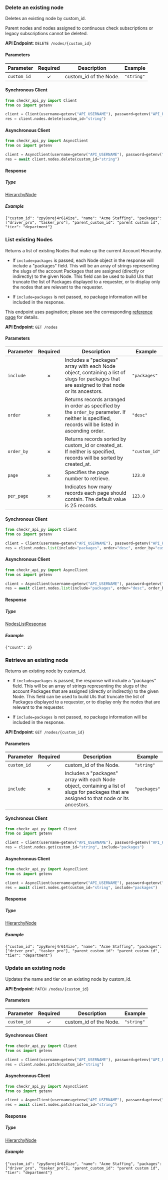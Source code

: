 
### Delete an existing node <a name="delete"></a>

Deletes an existing node by custom_id.

Parent nodes and nodes assigned to continuous check subscriptions or legacy
subscriptions cannot be deleted.


**API Endpoint**: `DELETE /nodes/{custom_id}`

#### Parameters

| Parameter | Required | Description | Example |
|-----------|:--------:|-------------|--------|
| `custom_id` | ✓ | custom_id of the Node. | `"string"` |

#### Synchronous Client

```python
from checkr_api_py import Client
from os import getenv

client = Client(username=getenv("API_USERNAME"), password=getenv("API_PASSWORD"))
res = client.nodes.delete(custom_id="string")

```

#### Asynchronous Client

```python
from checkr_api_py import AsyncClient
from os import getenv

client = AsyncClient(username=getenv("API_USERNAME"), password=getenv("API_PASSWORD"))
res = await client.nodes.delete(custom_id="string")

```

#### Response

##### Type
[HierarchyNode](/checkr_api_py/types/models/hierarchy_node.py)

##### Example
`{"custom_id": "zpy8orej4r614ize", "name": "Acme Staffing", "packages": ["driver_pro", "tasker_pro"], "parent_custom_id": "parent custom id", "tier": "department"}`

### List existing Nodes <a name="list"></a>

Returns a list of existing Nodes that make up the current Account Hierarchy.

* If `include=packages` is passed, each Node object in the response will include a "packages" field. This will be an array of strings representing the slugs of the account Packages that are assigned (directly or indirectly) to the given Node. This field can be used to build UIs that truncate the list of Packages displayed to a requester, or to display only the nodes that are relevant to the requester.

* If `include=packages` is not passed, no package information will be included in the response.

This endpoint uses pagination; please see the corresponding [reference page](#section/Reference/Pagination) for details.


**API Endpoint**: `GET /nodes`

#### Parameters

| Parameter | Required | Description | Example |
|-----------|:--------:|-------------|--------|
| `include` | ✗ | Includes a "packages" array with each Node object, containing a list of slugs for packages that are assigned to that node or its ancestors. | `"packages"` |
| `order` | ✗ | Returns records arranged in order as specified by the `order_by` parameter. If neither is specified, records will be listed in ascending order. | `"desc"` |
| `order_by` | ✗ | Returns records sorted by custom_id or created_at. If neither is specified, records will be sorted by created_at. | `"custom_id"` |
| `page` | ✗ | Specifies the page number to retrieve. | `123.0` |
| `per_page` | ✗ | Indicates how many records each page should contain. The default value is 25 records. | `123.0` |

#### Synchronous Client

```python
from checkr_api_py import Client
from os import getenv

client = Client(username=getenv("API_USERNAME"), password=getenv("API_PASSWORD"))
res = client.nodes.list(include="packages", order="desc", order_by="custom_id")

```

#### Asynchronous Client

```python
from checkr_api_py import AsyncClient
from os import getenv

client = AsyncClient(username=getenv("API_USERNAME"), password=getenv("API_PASSWORD"))
res = await client.nodes.list(include="packages", order="desc", order_by="custom_id")

```

#### Response

##### Type
[NodesListResponse](/checkr_api_py/types/models/nodes_list_response.py)

##### Example
`{"count": 2}`

### Retrieve an existing node <a name="get"></a>

Returns an existing node by custom_id.


* If `include=packages` is passed, the response will include a "packages" field.
This will be an array of strings representing the slugs of the account
Packages that are assigned (directly or indirectly) to the given Node. This field can be
used to build UIs that truncate the list of Packages displayed to a requester, or to
display only the nodes that are relevant to the requester.


* If `include=packages` is not passed, no package information will be included in the response.


**API Endpoint**: `GET /nodes/{custom_id}`

#### Parameters

| Parameter | Required | Description | Example |
|-----------|:--------:|-------------|--------|
| `custom_id` | ✓ | custom_id of the Node. | `"string"` |
| `include` | ✗ | Includes a "packages" array with each Node object, containing a list of slugs for packages that are assigned to that node or its ancestors. | `"packages"` |

#### Synchronous Client

```python
from checkr_api_py import Client
from os import getenv

client = Client(username=getenv("API_USERNAME"), password=getenv("API_PASSWORD"))
res = client.nodes.get(custom_id="string", include="packages")

```

#### Asynchronous Client

```python
from checkr_api_py import AsyncClient
from os import getenv

client = AsyncClient(username=getenv("API_USERNAME"), password=getenv("API_PASSWORD"))
res = await client.nodes.get(custom_id="string", include="packages")

```

#### Response

##### Type
[HierarchyNode](/checkr_api_py/types/models/hierarchy_node.py)

##### Example
`{"custom_id": "zpy8orej4r614ize", "name": "Acme Staffing", "packages": ["driver_pro", "tasker_pro"], "parent_custom_id": "parent custom id", "tier": "department"}`

### Update an existing node <a name="patch"></a>

Updates the name and tier on an existing node by custom_id.


**API Endpoint**: `PATCH /nodes/{custom_id}`

#### Parameters

| Parameter | Required | Description | Example |
|-----------|:--------:|-------------|--------|
| `custom_id` | ✓ | custom_id of the Node. | `"string"` |

#### Synchronous Client

```python
from checkr_api_py import Client
from os import getenv

client = Client(username=getenv("API_USERNAME"), password=getenv("API_PASSWORD"))
res = client.nodes.patch(custom_id="string")

```

#### Asynchronous Client

```python
from checkr_api_py import AsyncClient
from os import getenv

client = AsyncClient(username=getenv("API_USERNAME"), password=getenv("API_PASSWORD"))
res = await client.nodes.patch(custom_id="string")

```

#### Response

##### Type
[HierarchyNode](/checkr_api_py/types/models/hierarchy_node.py)

##### Example
`{"custom_id": "zpy8orej4r614ize", "name": "Acme Staffing", "packages": ["driver_pro", "tasker_pro"], "parent_custom_id": "parent custom id", "tier": "department"}`
